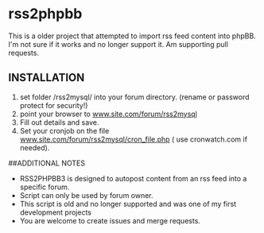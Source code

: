 rss2phpbb
=========

This is a older project that attempted to import rss feed content into phpBB. I'm not sure if it works and no longer support it. Am supporting pull requests. 



## INSTALLATION

1. set folder /rss2mysql/ into your forum directory. (rename or password protect for security!)
2. point your browser to www.site.com/forum/rss2mysql 
3. Fill out details and save. 
4. Set your cronjob on the file www.site.com/forum/rss2mysql/cron_file.php ( use cronwatch.com if needed).


##ADDITIONAL NOTES
* RSS2PHPBB3 is designed to autopost content from an rss feed into a specific forum. 
* Script can only be used by forum owner.
* This script is old and no longer supported and was one of my first development projects
* You are welcome to create issues and merge requests. 
